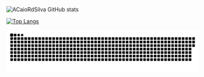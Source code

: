 ![ACaioRdSilva GitHub stats](https://github-readme-stats.vercel.app/api?username=CaioRdSilva&show_icons=true&theme=transparent)
  
  [![Top Langs](https://github-readme-stats.vercel.app/api/top-langs/?username=CaioRdSilva&hide=css&langs_count=8&bg_color=30,e96443,904e95&title_color=fff&text_color=fff&icon_color=fff)](https://github.com/CaioRdSilva/)
  
  ![Snake animation](https://github.com/CaioRdSilva/CaioRdSilva/blob/output/github-contribution-grid-snake.svg)

